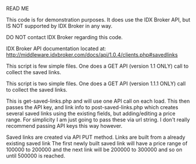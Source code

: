 READ ME

This code is for demonstration purposes. It does use the IDX Broker API,
but IS NOT supported by IDX Broker in any way.

DO NOT contact IDX Broker regarding this code.

IDX Broker API documentation located at: http://middleware.idxbroker.com/docs/api/1.0.4/clients.php#savedlinks


This script is few simple files. One does a GET API (version 1.1 ONLY) call to collect the saved links.


This script is two simple files. One does a GET API (version 1.1.1 ONLY) call to collect the saved links.

This is get-saved-links.php and will use one API call on each load.
This then passes the API key, and link info to post-saved-links.php
which creates several saved links using the existing fields, but adding/editing a price range.
For simplicity I am just going to pass these via url string.
I don't really recommend passing API keys this way however.


Saved links are created via API PUT method. Links are built from a already existing saved link
The first newly built saved link will have a price range of 100000 to 200000 and the next
link will be 200000 to 300000 and so on until 500000 is reached.
